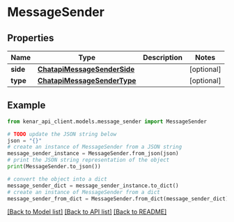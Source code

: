 # MessageSender


## Properties

Name | Type | Description | Notes
------------ | ------------- | ------------- | -------------
**side** | [**ChatapiMessageSenderSide**](ChatapiMessageSenderSide.md) |  | [optional] 
**type** | [**ChatapiMessageSenderType**](ChatapiMessageSenderType.md) |  | [optional] 

## Example

```python
from kenar_api_client.models.message_sender import MessageSender

# TODO update the JSON string below
json = "{}"
# create an instance of MessageSender from a JSON string
message_sender_instance = MessageSender.from_json(json)
# print the JSON string representation of the object
print(MessageSender.to_json())

# convert the object into a dict
message_sender_dict = message_sender_instance.to_dict()
# create an instance of MessageSender from a dict
message_sender_from_dict = MessageSender.from_dict(message_sender_dict)
```
[[Back to Model list]](../README.md#documentation-for-models) [[Back to API list]](../README.md#documentation-for-api-endpoints) [[Back to README]](../README.md)



